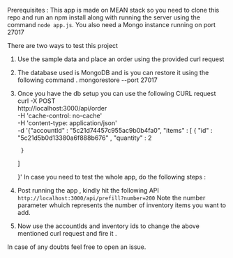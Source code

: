 Prerequisites : 
This app is made on MEAN stack so you need to clone this repo and run an npm install along with running the server using the command `node app.js`. You also need a Mongo instance running on port 27017

There are two ways to test this project
1) Use the sample data and place an order using the provided curl request
2) The database used is MongoDB and is you can restore it using the following command . 
    mongorestore --port 27017 <path to the backup>
3) Once you have the db setup you can use the following CURL request
    curl -X POST \
    http://localhost:3000/api/order \
    -H 'cache-control: no-cache' \
    -H 'content-type: application/json' \
    -d '{"accountId" : "5c21d74457c955ac9b0b4fa0", "items" :
    [
        {
                "id" : "5c21d5b0d13380a6f888b676" , "quantity" : 2

        }
    ]

    }'
 In case you need to test the whole app, do the following steps :
 1) Post running the app , kindly hit the following API
    `http://localhost:3000/api/prefill?number=200`
    Note the number parameter whuich represents the number of inventory items you want to add.
2) Now use the accountIds and inventory ids to change the above mentioned curl request and fire it .

In case of any doubts feel free to open an issue.